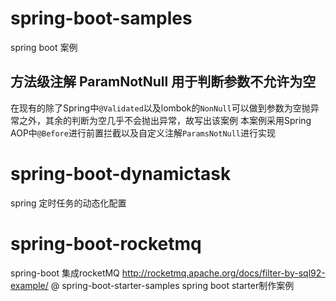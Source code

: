 # spring-boot-samples
spring boot 案例
## 方法级注解 ParamNotNull 用于判断参数不允许为空
在现有的除了Spring中`@Validated`以及lombok的`NonNull`可以做到参数为空抛异常之外，其余的判断为空几乎不会抛出异常，故写出该案例
本案例采用Spring AOP中`@Before`进行前置拦截以及自定义注解`ParamsNotNull`进行实现
# spring-boot-dynamictask
spring 定时任务的动态化配置
# spring-boot-rocketmq
spring-boot 集成rocketMQ <http://rocketmq.apache.org/docs/filter-by-sql92-example/>
@ spring-boot-starter-samples
spring boot starter制作案例